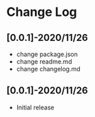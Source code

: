 # Change Log

## [0.0.1]-2020/11/26

- change package.json
- change readme.md
- change changelog.md

## [0.0.1]-2020/11/26

- Initial release
